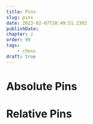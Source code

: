 ```yaml
---
title: Pins
slug: pins
date: 2023-02-07T20:49:51.230Z
publishDate:
chapter: z
order: 99
tags:
    - chess
draft: true
---
```



# Absolute Pins

# Relative Pins
